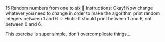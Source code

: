 15 Random numbers from one to six
📝 Instructions:
Okay! Now change whatever you need to change in order to make the algorithm print random integers between 1 and 6.
💡 Hints:
It should print between 1 and 6, not between 0 and 6.

This exercise is super simple, don't overcomplicate things...